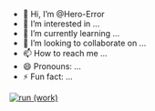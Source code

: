 - 👋 Hi, I’m @Hero-Error
- 👀 I’m interested in ...
- 🌱 I’m currently learning ...
- 💞️ I’m looking to collaborate on ...
- 📫 How to reach me ...
- 😄 Pronouns: ...
- ⚡ Fun fact: ...

<!---
Hero-Error/Hero-Error is a ✨ special ✨ repository because its `README.md` (this file) appears on your GitHub profile.
You can click the Preview link to take a look at your changes.
--->
[![run (work)](https://github.com/Hero-Error/Hero-Error/actions/workflows/up-time.yml/badge.svg?event=workflow_run)](https://github.com/Hero-Error/Hero-Error/actions/workflows/up-time.yml)
